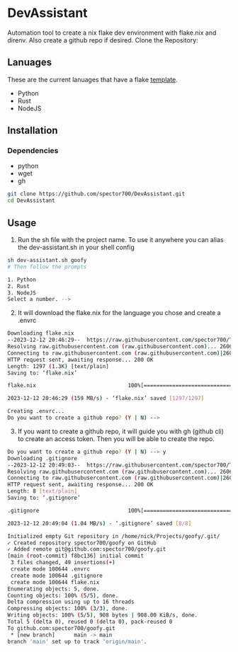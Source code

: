 # DevAssistant

Automation tool to create a nix flake dev environment with flake.nix and direnv. Also create a github repo if desired.
Clone the Repository:

## Lanuages
These are the current lanuages that have a flake [template](https://github.com/spector700/Templates).

- Python
- Rust
- NodeJS

## Installation

### Dependencies
- python
- wget
- gh

```bash
git clone https://github.com/spector700/DevAssistant.git
cd DevAssistant
```

## Usage

1. Run the sh file with the project name.
To use it anywhere you can alias the dev-assistant.sh in your shell config

```bash
sh dev-assistant.sh goofy
# Then follow the prompts

1. Python
2. Rust
3. NodeJS
Select a number. --> 
```
2. It will download the flake.nix for the language you chose and create a .envrc

```bash
Downloading flake.nix
--2023-12-12 20:46:29--  https://raw.githubusercontent.com/spector700/Templates/main/Python/flake.nix
Resolving raw.githubusercontent.com (raw.githubusercontent.com)... 2606:50c0:8003::154, 2606:50c0:8000::154, 2606:50c0:8001::154, ...
Connecting to raw.githubusercontent.com (raw.githubusercontent.com)|2606:50c0:8003::154|:443... connected.
HTTP request sent, awaiting response... 200 OK
Length: 1297 (1.3K) [text/plain]
Saving to: ‘flake.nix’

flake.nix                             100%[========================================================================>]   1.27K  --.-KB/s    in 0s      

2023-12-12 20:46:29 (159 MB/s) - ‘flake.nix’ saved [1297/1297]

Creating .envrc...
Do you want to create a github repo? (Y | N) -->
```



3. If you want to create a github repo, it will guide you with gh (github cli) to create an access token.
Then you will be able to create the repo.
```bash
Do you want to create a github repo? (Y | N) --> y
Downloading .gitignore
--2023-12-12 20:49:03--  https://raw.githubusercontent.com/spector700/Templates/main/Python/.gitignore
Resolving raw.githubusercontent.com (raw.githubusercontent.com)... 2606:50c0:8001::154, 2606:50c0:8002::154, 2606:50c0:8003::154, ...
Connecting to raw.githubusercontent.com (raw.githubusercontent.com)|2606:50c0:8001::154|:443... connected.
HTTP request sent, awaiting response... 200 OK
Length: 8 [text/plain]
Saving to: ‘.gitignore’

.gitignore                            100%[========================================================================>]       8  --.-KB/s    in 0s      

2023-12-12 20:49:04 (1.04 MB/s) - ‘.gitignore’ saved [8/8]

Initialized empty Git repository in /home/nick/Projects/goofy/.git/
✓ Created repository spector700/goofy on GitHub
✓ Added remote git@github.com:spector700/goofy.git
[main (root-commit) f8bc136] initial commit
 3 files changed, 49 insertions(+)
 create mode 100644 .envrc
 create mode 100644 .gitignore
 create mode 100644 flake.nix
Enumerating objects: 5, done.
Counting objects: 100% (5/5), done.
Delta compression using up to 16 threads
Compressing objects: 100% (3/3), done.
Writing objects: 100% (5/5), 908 bytes | 908.00 KiB/s, done.
Total 5 (delta 0), reused 0 (delta 0), pack-reused 0
To github.com:spector700/goofy.git
 * [new branch]      main -> main
branch 'main' set up to track 'origin/main'.
```

